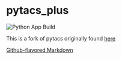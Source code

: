 # pytacs_plus

![Python App Build](https://github.com/bubbaandy89/pytacs/actions/workflows/python-app-build.yml/badge.svg)

This is a fork of pytacs originally found [here](https://github.com/kjmancuso/pytacs)


[Github-flavored Markdown](https://guides.github.com/features/mastering-markdown/)

